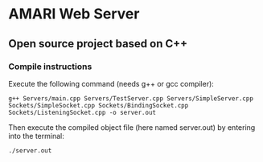 # AMARI Web Server

## Open source project based on C++

### Compile instructions

Execute the following command (needs g++ or gcc compiler):

```
g++ Servers/main.cpp Servers/TestServer.cpp Servers/SimpleServer.cpp Sockets/SimpleSocket.cpp Sockets/BindingSocket.cpp Sockets/ListeningSocket.cpp -o server.out
```

Then execute the compiled object file (here named server.out) by entering into the terminal:

```
./server.out
```
